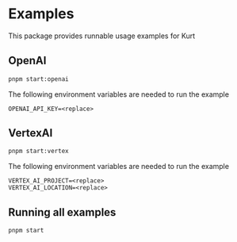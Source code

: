 # Examples

This package provides runnable usage examples for Kurt

## OpenAI

```sh
pnpm start:openai
```

The following environment variables are needed to run the example

```text
OPENAI_API_KEY=<replace>
```

## VertexAI

```sh
pnpm start:vertex
```

The following environment variables are needed to run the example

```text
VERTEX_AI_PROJECT=<replace>
VERTEX_AI_LOCATION=<replace>
```

## Running all examples

```sh
pnpm start
```
